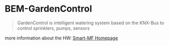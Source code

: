 # BEM-GardenControl

> GardenControl is intelligent watering system based on the KNX-Bus to control sprinklers, pumps, sensors



more information about the HW: [Smart-MF Homepage](https://www.smart-mf.de/)